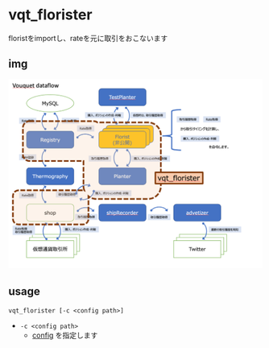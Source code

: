 vqt_florister
===
floristをimportし、rateを元に取引をおこないます

## img

![img](../media/vqt_florister.png)

## usage
```
vqt_florister [-c <config path>]
```

* `-c <config path>`
	* [config](../../../var.in/service/vouquet/etc/vouquet.conf) を指定します
